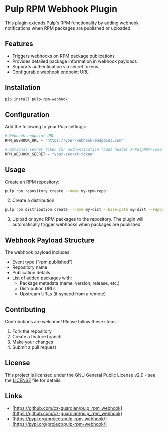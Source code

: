 # Pulp RPM Webhook Plugin
This plugin extends Pulp's RPM functionality by adding webhook notifications when RPM packages are published or uploaded.

## Features
- Triggers webhooks on RPM package publications
- Provides detailed package information in webhook payloads
- Supports authentication via secret tokens
- Configurable webhook endpoint URL

## Installation
```bash
pip install pulp-rpm-webhook
```

## Configuration
Add the following to your Pulp settings:

```python
# Webhook endpoint URL
RPM_WEBHOOK_URL = "https://your-webhook-endpoint.com"

# Optional secret token for authentication (adds header X-PulpRPM-Token)
RPM_WEBHOOK_SECRET = "your-secret-token"
```

## Usage
Create an RPM repository:
```bash
pulp rpm repository create --name my-rpm-repo
```
2. Create a distribution:
```bash
pulp rpm distribution create --name my-dist --base-path my-dist --repository my-rpm-repo
```
3. Upload or sync RPM packages to the repository. The plugin will automatically trigger webhooks when packages are published.

## Webhook Payload Structure
The webhook payload includes:
- Event type ("rpm.published")
- Repository name
- Publication details
- List of added packages with:
  - Package metadata (name, version, release, etc.)
  - Distribution URLs
  - Upstream URLs (if synced from a remote)

## Contributing
Contributions are welcome! Please follow these steps:

1. Fork the repository
2. Create a feature branch
3. Make your changes
4. Submit a pull request

## License
This project is licensed under the GNU General Public License v2.0 - see the [LICENSE](LICENSE) file for details.

## Links
* [https://github.com/cz-guardian/pulp_rpm_webhook](https://github.com/cz-guardian/pulp_rpm_webhook)
* [https://pypi.org/project/pulp-rpm-webhook/](https://pypi.org/project/pulp-rpm-webhook/)
